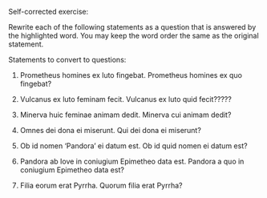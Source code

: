 Self-corrected exercise:

Rewrite each of the following statements as a question that is answered by the highlighted word. You may keep the word order the same as the original statement.

Statements to convert to questions:
1. Prometheus homines ex luto fingebat. Prometheus homines ex quo fingebat?

2. Vulcanus ex luto feminam fecit. Vulcanus ex luto quid fecit?????

3. Minerva huic feminae animam dedit. Minerva cui animam dedit?

4. Omnes dei dona ei miserunt. Qui dei dona ei miserunt?

5. Ob id nomen ‘Pandora’ ei datum est. Ob id quid nomen ei datum est?

6. Pandora ab Iove in coniugium Epimetheo data est. Pandora a quo in coniugium Epimetheo data est?

7. Filia eorum erat Pyrrha. Quorum filia erat Pyrrha?
